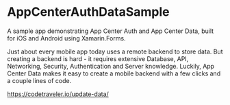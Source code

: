 # AppCenterAuthDataSample
A sample app demonstrating App Center Auth and App Center Data, built for iOS and Android using Xamarin.Forms.

Just about every mobile app today uses a remote backend to store data. But creating a backend is hard - it requires extensive Database, API, Networking, Security, Authentication and Server knowledge. Luckily, App Center Data makes it easy to create a mobile backend with a few clicks and a couple lines of code.

https://codetraveler.io/update-data/
